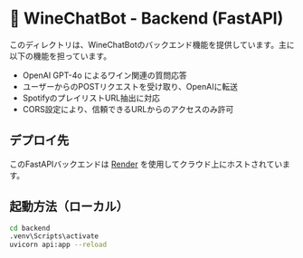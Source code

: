 
# 🍷 WineChatBot - Backend (FastAPI)

このディレクトリは、WineChatBotのバックエンド機能を提供しています。主に以下の機能を担っています。

- OpenAI GPT-4o によるワイン関連の質問応答
- ユーザーからのPOSTリクエストを受け取り、OpenAIに転送
- SpotifyのプレイリストURL抽出に対応
- CORS設定により、信頼できるURLからのアクセスのみ許可

## デプロイ先

このFastAPIバックエンドは [Render](https://dashboard.render.com/) を使用してクラウド上にホストされています。

## 起動方法（ローカル）

```bash
cd backend
.venv\Scripts\activate
uvicorn api:app --reload
